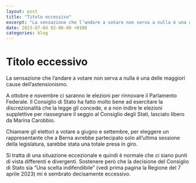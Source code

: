 ```yaml
---
layout: post
title: "Titolo eccessivo"
excerpt: "La sensazione che l’andare a votare non serva a nulla è una delle maggiori cause dell’astensionismo."
date: 2023-07-04 02-00-00 +0100
categories: blog
---
```


# Titolo eccessivo

La sensazione che l’andare a votare non serva a nulla è una delle maggiori cause dell’astensionismo.

A ottobre e novembre ci saranno le elezioni per rinnovare il Parlamento Federale. Il Consiglio di Stato ha fatto molto bene ad esercitare la discrezionalità che la legge gli concede, e a non indire le elezioni supplettive per riassegnare il seggio al Consiglio degli Stati, lasciato libero da Marina Carobbio.

Chiamare gli elettori a votare a giugno e settembre, per eleggere un rappresentante che a Berna avrebbe partecipato solo all’ultima sessione della legislatura, sarebbe stata una totale presa in giro.

Si tratta di una situazione eccezionale e quindi è normale che ci siano punti di vista differenti e divergenti. Sostenere però che la decisione del Consiglio di Stato sia “Una scelta indifendibile” (vedi prima pagina la Regione del 7 aprile 2023) mi è sembrato decisamente eccessivo.

